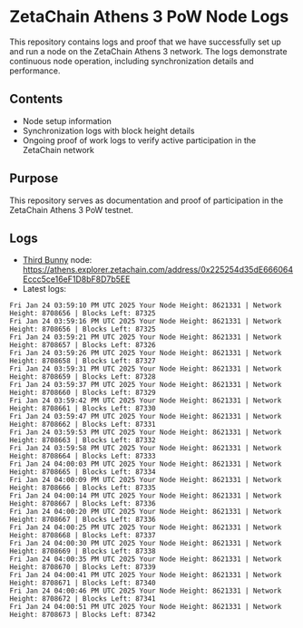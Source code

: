# ZetaChain Athens 3 PoW Node Logs
This repository contains logs and proof that we have successfully set up and run a node on the ZetaChain Athens 3 network. The logs demonstrate continuous node operation, including synchronization details and performance.

## Contents
- Node setup information
- Synchronization logs with block height details
- Ongoing proof of work logs to verify active participation in the ZetaChain network

## Purpose
This repository serves as documentation and proof of participation in the ZetaChain Athens 3 PoW testnet.

## Logs

- [Third Bunny](https://thirdbunny.xyz/) node: https://athens.explorer.zetachain.com/address/0x225254d35dE666064Eccc5ce16eF1D8bF8D7b5EE
- Latest logs:
```
Fri Jan 24 03:59:10 PM UTC 2025 Your Node Height: 8621331 | Network Height: 8708656 | Blocks Left: 87325
Fri Jan 24 03:59:16 PM UTC 2025 Your Node Height: 8621331 | Network Height: 8708656 | Blocks Left: 87325
Fri Jan 24 03:59:21 PM UTC 2025 Your Node Height: 8621331 | Network Height: 8708657 | Blocks Left: 87326
Fri Jan 24 03:59:26 PM UTC 2025 Your Node Height: 8621331 | Network Height: 8708658 | Blocks Left: 87327
Fri Jan 24 03:59:31 PM UTC 2025 Your Node Height: 8621331 | Network Height: 8708659 | Blocks Left: 87328
Fri Jan 24 03:59:37 PM UTC 2025 Your Node Height: 8621331 | Network Height: 8708660 | Blocks Left: 87329
Fri Jan 24 03:59:42 PM UTC 2025 Your Node Height: 8621331 | Network Height: 8708661 | Blocks Left: 87330
Fri Jan 24 03:59:47 PM UTC 2025 Your Node Height: 8621331 | Network Height: 8708662 | Blocks Left: 87331
Fri Jan 24 03:59:53 PM UTC 2025 Your Node Height: 8621331 | Network Height: 8708663 | Blocks Left: 87332
Fri Jan 24 03:59:58 PM UTC 2025 Your Node Height: 8621331 | Network Height: 8708664 | Blocks Left: 87333
Fri Jan 24 04:00:03 PM UTC 2025 Your Node Height: 8621331 | Network Height: 8708665 | Blocks Left: 87334
Fri Jan 24 04:00:09 PM UTC 2025 Your Node Height: 8621331 | Network Height: 8708666 | Blocks Left: 87335
Fri Jan 24 04:00:14 PM UTC 2025 Your Node Height: 8621331 | Network Height: 8708667 | Blocks Left: 87336
Fri Jan 24 04:00:20 PM UTC 2025 Your Node Height: 8621331 | Network Height: 8708667 | Blocks Left: 87336
Fri Jan 24 04:00:25 PM UTC 2025 Your Node Height: 8621331 | Network Height: 8708668 | Blocks Left: 87337
Fri Jan 24 04:00:30 PM UTC 2025 Your Node Height: 8621331 | Network Height: 8708669 | Blocks Left: 87338
Fri Jan 24 04:00:35 PM UTC 2025 Your Node Height: 8621331 | Network Height: 8708670 | Blocks Left: 87339
Fri Jan 24 04:00:41 PM UTC 2025 Your Node Height: 8621331 | Network Height: 8708671 | Blocks Left: 87340
Fri Jan 24 04:00:46 PM UTC 2025 Your Node Height: 8621331 | Network Height: 8708672 | Blocks Left: 87341
Fri Jan 24 04:00:51 PM UTC 2025 Your Node Height: 8621331 | Network Height: 8708673 | Blocks Left: 87342
```

